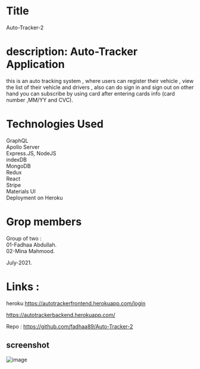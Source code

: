 # Title
Auto-Tracker-2

# description: Auto-Tracker Application
this is an auto tracking system , where users can register their vehicle , view the list of their vehicle and drivers , also can do sign in and sign out 
on other hand you can subscribe by using card after entering cards info (card number ,MM/YY and CVC).

# Technologies Used
GraphQL </br>
Apollo Server </br>
Express.JS, NodeJS </br>
indexDB </br>
MongoDB </br>
Redux </br>
React </br>
Stripe </br>
Materials UI </br>
Deployment on Heroku </br>

# Grop members 
Group of two : </br> 
01-Fadhaa Abdullah. </br> 
02-Mina Mahmood. </br>

July-2021.

# Links :
heroku 
https://autotrackerfrontend.herokuapp.com/login

https://autotrackerbackend.herokuapp.com/


 Repo :
https://github.com/fadhaa89/Auto-Tracker-2


## screenshot

![image](./client/src/assets/images/p.png)
  